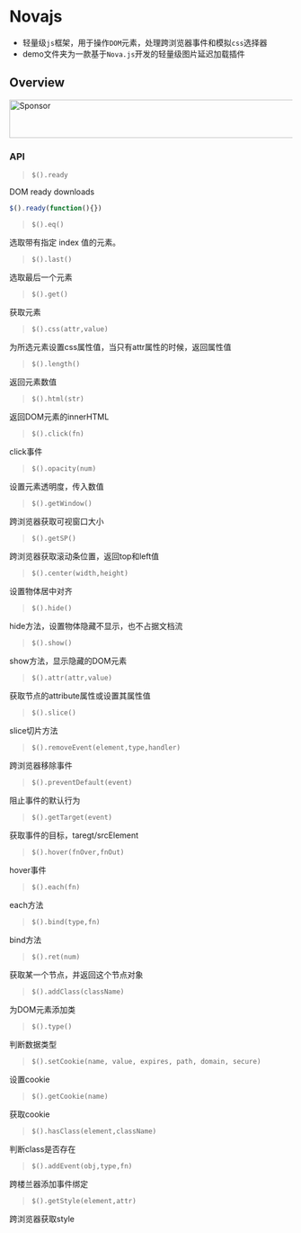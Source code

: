 # Novajs

- 轻量级`js`框架，用于操作`DOM`元素，处理跨浏览器事件和模拟`css`选择器
- demo文件夹为一款基于`Nova.js`开发的轻量级图片延迟加载插件

## Overview

<a target='_blank' rel='nofollow' href='https://app.codesponsor.io/link/gWs9P5H4YpntyAR6x1qG5EkX/hawx1993/Novajs'>
  <img alt='Sponsor' width='888' height='68' src='https://app.codesponsor.io/embed/gWs9P5H4YpntyAR6x1qG5EkX/hawx1993/Novajs.svg' />
</a>

### API

>`$().ready`

DOM ready downloads

```js
$().ready(function(){})

```

>`$().eq()`

选取带有指定 index 值的元素。

>`$().last()`

选取最后一个元素    

>`$().get()`

获取元素

>`$().css(attr,value)`

为所选元素设置css属性值，当只有attr属性的时候，返回属性值

>`$().length()`

返回元素数值

>`$().html(str)`

返回DOM元素的innerHTML

>`$().click(fn)`

click事件

>`$().opacity(num)`

设置元素透明度，传入数值


>`$().getWindow()`

跨浏览器获取可视窗口大小

>`$().getSP()`

跨浏览器获取滚动条位置，返回top和left值


>`$().center(width,height)`

设置物体居中对齐

>`$().hide()`

hide方法，设置物体隐藏不显示，也不占据文档流

>`$().show()`

show方法，显示隐藏的DOM元素

>`$().attr(attr,value)`

获取节点的attribute属性或设置其属性值


>`$().slice()`

slice切片方法

>`$().removeEvent(element,type,handler)`

跨浏览器移除事件

>`$().preventDefault(event)`

阻止事件的默认行为

>`$().getTarget(event)`

获取事件的目标，taregt/srcElement


>`$().hover(fnOver,fnOut)`

hover事件

>`$().each(fn)`

each方法

>`$().bind(type,fn)`

bind方法

>`$().ret(num)`

获取某一个节点，并返回这个节点对象


>`$().addClass(className)`

为DOM元素添加类

>`$().type()`

判断数据类型

>`$().setCookie(name, value, expires, path, domain, secure)`

设置cookie


>`$().getCookie(name)`

获取cookie

>`$().hasClass(element,className)`

判断class是否存在

>`$().addEvent(obj,type,fn)`

跨楼兰器添加事件绑定

>`$().getStyle(element,attr)`

跨浏览器获取style
